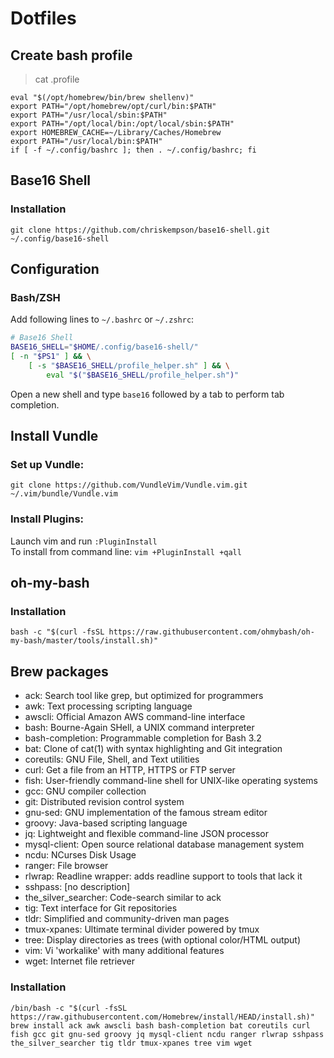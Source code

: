 # Dotfiles

## Create bash profile
>cat .profile
``` shell
eval "$(/opt/homebrew/bin/brew shellenv)"
export PATH="/opt/homebrew/opt/curl/bin:$PATH"
export PATH="/usr/local/sbin:$PATH"
export PATH="/opt/local/bin:/opt/local/sbin:$PATH"
export HOMEBREW_CACHE=~/Library/Caches/Homebrew
export PATH="/usr/local/bin:$PATH"
if [ -f ~/.config/bashrc ]; then . ~/.config/bashrc; fi
```

## Base16 Shell
### Installation

```shell
git clone https://github.com/chriskempson/base16-shell.git ~/.config/base16-shell
```
## Configuration
### Bash/ZSH

Add following lines to `~/.bashrc` or `~/.zshrc`:
```bash
# Base16 Shell
BASE16_SHELL="$HOME/.config/base16-shell/"
[ -n "$PS1" ] && \
    [ -s "$BASE16_SHELL/profile_helper.sh" ] && \
        eval "$("$BASE16_SHELL/profile_helper.sh")"
```
Open a new shell and type `base16` followed by a tab to perform tab completion.

## Install Vundle
### Set up Vundle:
```shell
git clone https://github.com/VundleVim/Vundle.vim.git ~/.vim/bundle/Vundle.vim
```
### Install Plugins:
Launch vim and run `:PluginInstall` <br />
To install from command line: `vim +PluginInstall +qall`

## oh-my-bash
### Installation
```shell
bash -c "$(curl -fsSL https://raw.githubusercontent.com/ohmybash/oh-my-bash/master/tools/install.sh)"
```

## Brew packages 
- ack: Search tool like grep, but optimized for programmers
- awk: Text processing scripting language
- awscli: Official Amazon AWS command-line interface
- bash: Bourne-Again SHell, a UNIX command interpreter
- bash-completion: Programmable completion for Bash 3.2
- bat: Clone of cat(1) with syntax highlighting and Git integration
- coreutils: GNU File, Shell, and Text utilities
- curl: Get a file from an HTTP, HTTPS or FTP server
- fish: User-friendly command-line shell for UNIX-like operating systems
- gcc: GNU compiler collection
- git: Distributed revision control system
- gnu-sed: GNU implementation of the famous stream editor
- groovy: Java-based scripting language
- jq: Lightweight and flexible command-line JSON processor
- mysql-client: Open source relational database management system
- ncdu: NCurses Disk Usage
- ranger: File browser
- rlwrap: Readline wrapper: adds readline support to tools that lack it
- sshpass: [no description]
- the_silver_searcher: Code-search similar to ack
- tig: Text interface for Git repositories
- tldr: Simplified and community-driven man pages
- tmux-xpanes: Ultimate terminal divider powered by tmux
- tree: Display directories as trees (with optional color/HTML output)
- vim: Vi 'workalike' with many additional features
- wget: Internet file retriever
### Installation
```shell
/bin/bash -c "$(curl -fsSL https://raw.githubusercontent.com/Homebrew/install/HEAD/install.sh)"
brew install ack awk awscli bash bash-completion bat coreutils curl fish gcc git gnu-sed groovy jq mysql-client ncdu ranger rlwrap sshpass the_silver_searcher tig tldr tmux-xpanes tree vim wget
```
